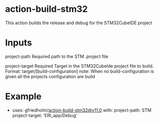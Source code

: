 # action-build-stm32
This action builds the release and debug for the STM32CubeIDE project 

# Inputs 
project-path 
Required path to the STM .project file

project-target
Required Target in the STM32CubeIde project file to build. Format: target/[build-configuration]
note: When no build-configuration is given all the projects configuration are build


# Example
- uses: gfriedholm/action-build-stm32@v11.0
  with:
    project-path: STM
    project-target: 'ERI_app/Debug' 


